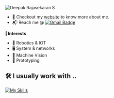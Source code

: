 
<picture>
  <source media="(prefers-color-scheme: dark)" srcset="https://readme-typing-svg.demolab.com?font=JetBrains+Mono&weight=500&size=30&pause=1000&color=fff&width=435&lines=Deepak+Rajasekaran+S" />
  <source media="(prefers-color-scheme: light)" srcset="https://readme-typing-svg.demolab.com?font=JetBrains+Mono&weight=500&size=30&pause=1000&color=011F40&width=435&lines=Deepak+Rajasekaran+S" />
<img alt="Deepak Rajasekaran S" src="https://readme-typing-svg.demolab.com?font=JetBrains+Mono&weight=500&size=30&pause=1000&color=ffcc34&width=435&lines=Deepak+Rajasekaran+S" />
</picture>

- 🎯 Checkout my [website](deepakrajasekaran.github.io) to know more about me.
- 📬 Reach me @ [![Gmail Badge](https://img.shields.io/badge/-rajasekarand375@gmail.com-c14438?style=flat-square&logo=Gmail&logoColor=white&link=mailto:rajapsekarand375@gmail.com)](mailto:rajasekarand375@gmail.com)

🌟**Interests**

- 🦾 Robotics & IOT
- 🖥️ System & networks
- 🤖 Machine Vision
- 🔧 Prototyping


<h2>🛠️ I usually work with ..</h2>

[![My Skills](https://skillicons.dev/icons?i=arduino,linux,git,bash,python,cpp,c,opencv,ros,docker&theme=dark)](https://skillicons.dev)



